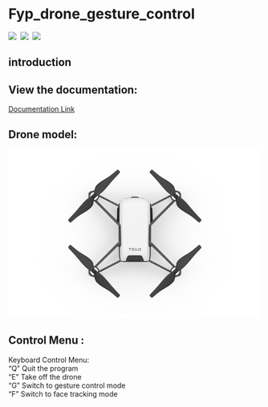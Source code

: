 # Fyp_drone_gesture_control
<img src="https://img.shields.io/badge/Python%20Native-%20-green">&nbsp;
<img src="https://img.shields.io/badge/MediaPipe-%20-green">&nbsp;
<img src="https://img.shields.io/badge/Gesture%20Detection-%20-green">

## introduction

## View the documentation:
[Documentation Link](Report/21028468D_FinalReport.pdf)

## Drone model: 
<img src='Img/tello.jpg'> 

## Control Menu :
Keyboard Control Menu: <br/>
“Q”	Quit the program <br/>
“E”	Take off the drone <br/>
“G”	Switch to gesture control mode <br/>
“F”	Switch to face tracking mode <br/>
